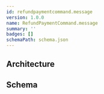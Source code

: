 ```yaml
---
id: refundpaymentcommand.message
version: 1.0.0
name: RefundPaymentCommand.message
summary: ''
badges: []
schemaPath: schema.json
---
```

## Architecture
<NodeGraph />


## Schema
<SchemaViewer file="schema.json" title="Message Schema" maxHeight="500" />
